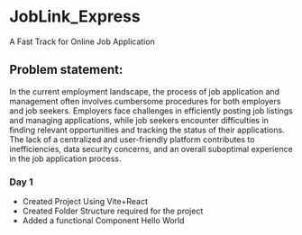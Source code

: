 # JobLink_Express
A Fast Track for Online Job Application
<br>
<h2>Problem statement:</h2>
In the current employment landscape, the process of job application and management often involves cumbersome procedures for both employers and job seekers. Employers face challenges in efficiently posting job listings and managing applications, while job seekers encounter difficulties in finding relevant opportunities and tracking the status of their applications. The lack of a centralized and user-friendly platform contributes to inefficiencies, data security concerns, and an overall suboptimal experience in the job application process.
<br>
<h3>Day 1</h3>
<ul><li>Created Project Using Vite+React</li><li>Created Folder Structure required for the project</li><li>Added a functional Component Hello World</li>
</ul>

